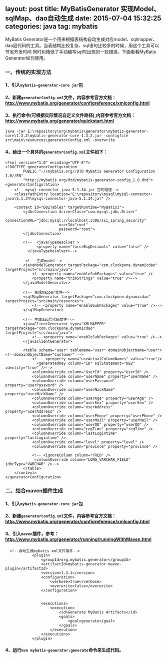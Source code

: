layout: post
title: MyBatisGenerator 实现Model、sqlMap、dao自动生成
date: 2015-07-04 15:32:25
categories: java
tag: mybatis
---
MyBatis Generator是一个用来根据表结构自动生成对应model、sqlmapper、dao层代码的工具。当表结构比较复杂、sql语句比较多的时候，用这个工具可以节省开发时间
同时也降低了手动编写sql时出现的一些错误。下面看看MyBatis Generator如何使用。
### 一、传统的实现方法
   #### 1、引入`mybatis-generator-core jar`包
   #### 2、新建`generatorConfig.xml`文件，内容参考官方文档： http://www.mybatis.org/generator/configreference/xmlconfig.html
   #### 3、执行命令(可根据实际情况自定义文件路径),内容参考官方文档：http://www.mybatis.org/generator/quickstart.html
   ```
   java -jar E:\repository\org\mybatis\generator\mybatis-generator-core\1.3.2\mybatis-generator-core-1.3.2.jar -configfile src\main\resources\generatorConfig.xml -overwrite
   ```
   <!-- more -->
   #### 4、给出一个具体的`generatorConfig.xml`文件如下：
   ```
   <?xml version="1.0" encoding="UTF-8"?>
   <!DOCTYPE generatorConfiguration
           PUBLIC "-//mybatis.org//DTD MyBatis Generator Configuration 1.0//EN"
           "http://mybatis.org/dtd/mybatis-generator-config_1_0.dtd">
   <generatorConfiguration>
       <!-- mysql-connector-java-5.1.34.jar 包的路径-->
       <classPathEntry location="E:\repository\mysql\mysql-connector-java\5.1.34\mysql-connector-java-5.1.34.jar" />

       <context id="DB2Tables" targetRuntime="MyBatis3">
           <jdbcConnection driverClass="com.mysql.jdbc.Driver"
                           connectionURL="jdbc:mysql://localhost:3306/ssi_spring_security"
                           userId="root"
                           password="root">
           </jdbcConnection>

           <!--  <javaTypeResolver >
                 <property name="forceBigDecimals" value="false" />
             </javaTypeResolver>-->

            <!-- 生成model-->
           <javaModelGenerator targetPackage="com.clockpone.dynamicdao" targetProject="src/main/java">
               <!--<property name="enableSubPackages" value="true" />
               <property name="trimStrings" value="true" />-->
           </javaModelGenerator>

           <!-- 生成mapper文件-->
           <sqlMapGenerator targetPackage="com.clockpone.dynamicdao"  targetProject="src/main/resources">
               <!-- <property name="enableSubPackages" value="true" />-->
           </sqlMapGenerator>

           <!-- 生成dao层代码文件-->
           <javaClientGenerator type="XMLMAPPER" targetPackage="com.clockpone.dynamicdao"  targetProject="src/main/java">
               <!-- <property name="enableSubPackages" value="true" />-->
           </javaClientGenerator>

           <table schema="user" tableName="user" domainObjectName="User"> <!--domainObjectName="Customer" -->
               <!--  <property name="useActualColumnNames" value="true"/>
                 <generatedKey column="ID" sqlStatement="DB2" identity="true" />-->
               <columnOverride column="UserId" property="UserId" />
               <columnOverride column="userName" property="userName" />
               <columnOverride column="userPassword" property="userPassword" />
               <columnOverride column="userNickName" property="userNickName" />
               <columnOverride column="userAge" property="userAge" />
               <columnOverride column="userSex" property="userSex" />
               <columnOverride column="userAddress" property="userAddress" />
               <columnOverride column="userPhone" property="userPhone" />
               <columnOverride column="userMail" property="userMail" />
               <columnOverride column="userQQ" property="userQQ" />
               <columnOverride column="regTime" property="regTime" />
               <columnOverride column="lastLogintime" property="lastLogintime" />
               <columnOverride column="level" property="level" />
               <columnOverride column="province" property="province" />

               <!-- <ignoreColumn column="FRED" />
                <columnOverride column="LONG_VARCHAR_FIELD" jdbcType="VARCHAR" />-->
           </table>
       </context>
   </generatorConfiguration>

   ```

###  二、结合maven插件生成

#### 1、引入`mybatis-generator-core jar`包
#### 2、新建`generatorConfig.xml`文件，内容参考官方文档： http://www.mybatis.org/generator/configreference/xmlconfig.html
#### 3、引入`maven`插件，参考：http://www.mybatis.org/generator/running/runningWithMaven.html
```
  <!--自动生成mybatis xml文件插件-->
            <plugin>
                <groupId>org.mybatis.generator</groupId>
                <artifactId>mybatis-generator-maven-plugin</artifactId>
                <version>1.3.1</version>
                <configuration>
                    <verbose>true</verbose>
                    <overwrite>false</overwrite>
                </configuration>


                <executions>
                    <execution>
                        <id>Generate MyBatis Artifacts</id>
                        <goals>
                            <goal>generate</goal>
                        </goals>
                    </execution>
                </executions>
            </plugin>
```
#### 4、运行`mvn mybatis-generator:generate`命令来生成代码。







